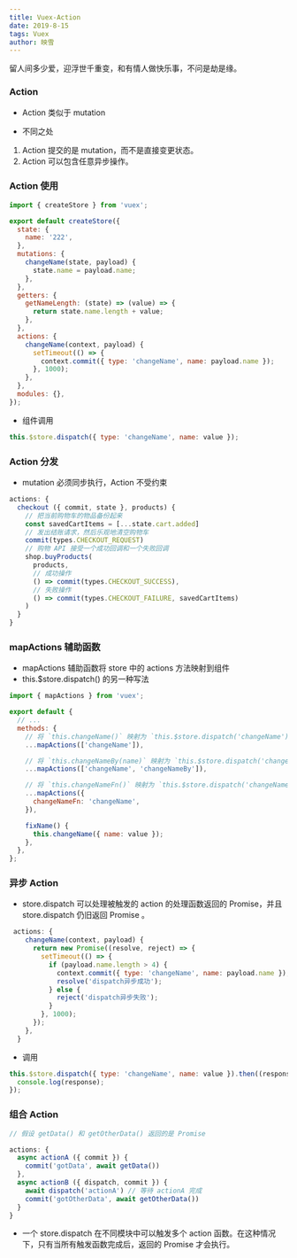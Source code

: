 ```yaml
---
title: Vuex-Action
date: 2019-8-15
tags: Vuex
author: 映雪
---
```


留人间多少爱，迎浮世千重变，和有情人做快乐事，不问是劫是缘。

<!--more-->

### Action

- Action 类似于 mutation

- 不同之处

1. Action 提交的是 mutation，而不是直接变更状态。
2. Action 可以包含任意异步操作。

### Action 使用

```js
import { createStore } from 'vuex';

export default createStore({
  state: {
    name: '222',
  },
  mutations: {
    changeName(state, payload) {
      state.name = payload.name;
    },
  },
  getters: {
    getNameLength: (state) => (value) => {
      return state.name.length + value;
    },
  },
  actions: {
    changeName(context, payload) {
      setTimeout(() => {
        context.commit({ type: 'changeName', name: payload.name });
      }, 1000);
    },
  },
  modules: {},
});
```

- 组件调用

```js
this.$store.dispatch({ type: 'changeName', name: value });
```

### Action 分发

- mutation 必须同步执行，Action 不受约束

```js
actions: {
  checkout ({ commit, state }, products) {
    // 把当前购物车的物品备份起来
    const savedCartItems = [...state.cart.added]
    // 发出结账请求，然后乐观地清空购物车
    commit(types.CHECKOUT_REQUEST)
    // 购物 API 接受一个成功回调和一个失败回调
    shop.buyProducts(
      products,
      // 成功操作
      () => commit(types.CHECKOUT_SUCCESS),
      // 失败操作
      () => commit(types.CHECKOUT_FAILURE, savedCartItems)
    )
  }
}
```

### mapActions 辅助函数

- mapActions 辅助函数将 store 中的 actions 方法映射到组件
- this.$store.dispatch() 的另一种写法

```js
import { mapActions } from 'vuex';

export default {
  // ...
  methods: {
    // 将 `this.changeName()` 映射为 `this.$store.dispatch('changeName')`
    ...mapActions(['changeName']),

    // 将 `this.changeNameBy(name)` 映射为 `this.$store.dispatch('changeNameBy', name)`
    ...mapActions(['changeName', 'changeNameBy']),

    // 将 `this.changeNameFn()` 映射为 `this.$store.dispatch('changeName')`
    ...mapActions({
      changeNameFn: 'changeName',
    }),

    fixName() {
      this.changeName({ name: value });
    },
  },
};
```

### 异步 Action

- store.dispatch 可以处理被触发的 action 的处理函数返回的 Promise，并且 store.dispatch 仍旧返回 Promise 。

```js
 actions: {
    changeName(context, payload) {
      return new Promise((resolve, reject) => {
        setTimeout(() => {
          if (payload.name.length > 4) {
            context.commit({ type: 'changeName', name: payload.name });
            resolve('dispatch异步成功');
          } else {
            reject('dispatch异步失败');
          }
        }, 1000);
      });
    },
  }
```

- 调用

```js
this.$store.dispatch({ type: 'changeName', name: value }).then((response) => {
  console.log(response);
});
```


### 组合 Action


```js
// 假设 getData() 和 getOtherData() 返回的是 Promise

actions: {
  async actionA ({ commit }) {
    commit('gotData', await getData())
  },
  async actionB ({ dispatch, commit }) {
    await dispatch('actionA') // 等待 actionA 完成
    commit('gotOtherData', await getOtherData())
  }
}
```

- 一个 store.dispatch 在不同模块中可以触发多个 action 函数。在这种情况下，只有当所有触发函数完成后，返回的 Promise 才会执行。
